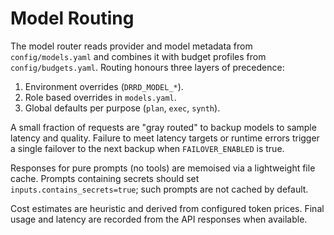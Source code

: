 # Model Routing

The model router reads provider and model metadata from `config/models.yaml` and combines it with budget profiles from `config/budgets.yaml`.
Routing honours three layers of precedence:

1. Environment overrides (`DRRD_MODEL_*`).
2. Role based overrides in `models.yaml`.
3. Global defaults per purpose (`plan`, `exec`, `synth`).

A small fraction of requests are "gray routed" to backup models to sample latency and quality. Failure to meet latency targets or runtime errors trigger a single failover to the next backup when `FAILOVER_ENABLED` is true.

Responses for pure prompts (no tools) are memoised via a lightweight file cache. Prompts containing secrets should set `inputs.contains_secrets=true`; such prompts are not cached by default.

Cost estimates are heuristic and derived from configured token prices. Final usage and latency are recorded from the API responses when available.
